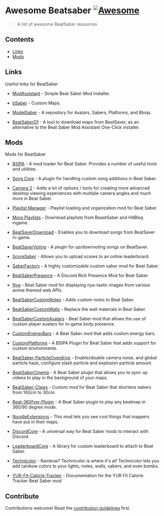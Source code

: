 # Awesome Beatsaber [![Awesome](https://awesome.re/badge.svg)](https://awesome.re)

> A list of awesome BeatSaber resources


## Contents

- [Links](#links)
- [Mods](#mods)


## Links

Useful links for BeatSaber

- [ModAssistant](https://github.com/Assistant/ModAssistant) - Simple Beat Saber Mod Installer.

- [bSaber](https://bsaber.com/) - Custom Maps.

- [ModelSaber](https://modelsaber.com/) - A repository for Avatars, Sabers, Platforms, and Bloqs.

- [BeatSaberD1](https://github.com/ShimmyMySherbet/BeatSaverDl) -  A tool to download maps from BeatSaver, as an alternative to the Beat Saber Mod Assistant One-Click installer.


## Mods

Mods for BeatSaber


- [BSIPA](https://github.com/bsmg/BeatSaber-IPA-Reloaded) - A mod loader for Beat Saber. Provides a number of useful tools and utilities.

- [Song Core](https://github.com/Kylemc1413/SongCore) - A plugin for handling custom song additions in Beat Saber.

- [Camera 2](https://github.com/kinsi55/CS_BeatSaber_Camera2) - Adds a lot of options / tools for creating more advanced desktop viewing experiences with multiple camera angles and much more in Beat Saber.

- [Playlist Manager](https://github.com/rithik-b/PlaylistManager) - Playlist loading and organization mod for Beat Saber.

- [More Playlists](https://github.com/rithik-b/MorePlaylists) - Download playlists from BeastSaber and HitBloq ingame.

- [BeatSaverDownload](https://github.com/Top-Cat/BeatSaverDownloader) - Enables you to download songs from BeatSaver in-game.

- [BeatSaverVoting](https://github.com/Top-Cat/BeatSaverVoting) - A plugin for up/downvoting songs on BeatSaver.

- [ScoreSaber](https://scoresaber.com/) - Allows you to upload scores to an online leaderboard.

- [SaberFactory](https://github.com/ToniMacaroni/SaberFactory) - A highly customizable custom saber mod for Beat Saber.

- [BeatSaberPresence](https://github.com/FizzyApple12/BeatSaberPresence) - A Discord Rich Presence Mod for Beat Saber.

- [Nya](https://github.com/Sirspam/Nya) - Beat Saber mod for displaying nya-tastic images from various anime themed web APIs.

- [BeatSaberCustomNotes](https://github.com/legoandmars/BeatSaberCustomNotes) - Adds custom notes to Beat Saber.

- [BeatSaberCustomWalls](https://github.com/Pespiri/BeatSaberCustomWalls) - Replace the wall materials in Beat Saber.

- [BeatSaberCustomAvatars](https://github.com/nicoco007/BeatSaberCustomAvatars) - Beat Saber mod that allows the use of custom player avatars for in-game body presence.

- [CustomEnergyBars](https://github.com/ckosmic/CustomEnergyBars) - A Beat Saber mod that adds custom energy bars.

- [CustomPlatforms](https://github.com/affederaffe/CustomPlatforms) - A BSIPA Plugin for Beat Saber that adds support for custom environments.

- [BeatSaber-ParticleOverdrive](https://github.com/Shadnix-was-taken/BeatSaber-ParticleOverdrive) - Enable/disable camera noise, and global particle haze, configure slash particle and explosion particle amount.

- [BeatSaberCinema](https://github.com/Kevga/BeatSaberCinema) - A Beat Saber plugin that allows you to sync up videos to play in the background of your maps.

- [BeatSaber-Claws](https://github.com/SteffanDonal/BeatSaber-Claws) - Custom mod for Beat Saber that shortens sabers from 100cm to 30cm.

- [Beat-360fyer-Plugin](https://github.com/CodeStix/Beat-360fyer-Plugin) - A Beat Saber plugin to play any beatmap in 360/90 degree mode.

- [NoodleExtensions](https://github.com/Aeroluna/Heck) - This mod lets you see cool things that mappers have put in their maps.

- [DiscordCore](https://github.com/FizzyApple12/DiscordCore) - A universal way for Beat Saber mods to interact with Discord.

- [LeaderboardCore](https://github.com/rithik-b/LeaderboardCore) - A library for custom leaderboard to attach to Beat Saber.

- [Technicolor](https://github.com/Aeroluna/Technicolor) - Rainbow? Technicolor is where it's at! Technicolor lets you add rainbow colors to your lights, notes, walls, sabers, and even bombs.

- [YUR-Fit-Calorie-Tracker](https://github.com/bsmg/YUR-Fit-Calorie-Tracker) - Documentation for the YUR Fit Calorie Tracker Beat Saber mod




## Contribute

Contributions welcome! Read the [contribution guidelines](contributing.md) first.
